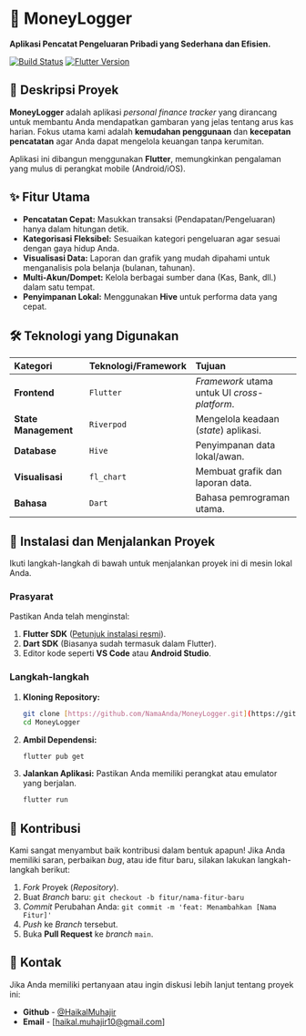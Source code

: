 # 💸 MoneyLogger

**Aplikasi Pencatat Pengeluaran Pribadi yang Sederhana dan Efisien.**

[![Build Status](https://img.shields.io/badge/Status-In%20Development-orange.svg)](link-ke-status-build)
[![Flutter Version](https://img.shields.io/badge/Flutter-v[3.35.6]-#02569B.svg)](https://flutter.dev/)

## 📝 Deskripsi Proyek

**MoneyLogger** adalah aplikasi *personal finance tracker* yang dirancang untuk membantu Anda mendapatkan gambaran yang jelas tentang arus kas harian. Fokus utama kami adalah **kemudahan penggunaan** dan **kecepatan pencatatan** agar Anda dapat mengelola keuangan tanpa kerumitan.

Aplikasi ini dibangun menggunakan **Flutter**, memungkinkan pengalaman yang mulus di perangkat mobile (Android/iOS).

## ✨ Fitur Utama

* **Pencatatan Cepat:** Masukkan transaksi (Pendapatan/Pengeluaran) hanya dalam hitungan detik.
* **Kategorisasi Fleksibel:** Sesuaikan kategori pengeluaran agar sesuai dengan gaya hidup Anda.
* **Visualisasi Data:** Laporan dan grafik yang mudah dipahami untuk menganalisis pola belanja (bulanan, tahunan).
* **Multi-Akun/Dompet:** Kelola berbagai sumber dana (Kas, Bank, dll.) dalam satu tempat.
* **Penyimpanan Lokal:** Menggunakan **Hive** untuk performa data yang cepat.

## 🛠️ Teknologi yang Digunakan

| Kategori | Teknologi/Framework | Tujuan |
| :--- | :--- | :--- |
| **Frontend** | `Flutter` | *Framework* utama untuk UI *cross-platform*. |
| **State Management** | `Riverpod` | Mengelola keadaan (*state*) aplikasi. |
| **Database** | `Hive` | Penyimpanan data lokal/awan. |
| **Visualisasi** | `fl_chart` | Membuat grafik dan laporan data. |
| **Bahasa** | `Dart` | Bahasa pemrograman utama. |

## 🚀 Instalasi dan Menjalankan Proyek

Ikuti langkah-langkah di bawah untuk menjalankan proyek ini di mesin lokal Anda.

### Prasyarat

Pastikan Anda telah menginstal:

1.  **Flutter SDK** ([Petunjuk instalasi resmi](https://docs.flutter.dev/get-started/install)).
2.  **Dart SDK** (Biasanya sudah termasuk dalam Flutter).
3.  Editor kode seperti **VS Code** atau **Android Studio**.

### Langkah-langkah

1.  **Kloning Repository:**
    ```bash
    git clone [https://github.com/NamaAnda/MoneyLogger.git](https://github.com/NamaAnda/MoneyLogger.git)
    cd MoneyLogger
    ```

2.  **Ambil Dependensi:**
    ```bash
    flutter pub get
    ```

3.  **Jalankan Aplikasi:**
    Pastikan Anda memiliki perangkat atau emulator yang berjalan.
    ```bash
    flutter run
    ```

## 🤝 Kontribusi

Kami sangat menyambut baik kontribusi dalam bentuk apapun! Jika Anda memiliki saran, perbaikan *bug*, atau ide fitur baru, silakan lakukan langkah-langkah berikut:

1.  *Fork* Proyek (*Repository*).
2.  Buat *Branch* baru: `git checkout -b fitur/nama-fitur-baru`
3.  *Commit* Perubahan Anda: `git commit -m 'feat: Menambahkan [Nama Fitur]'`
4.  *Push* ke *Branch* tersebut.
5.  Buka **Pull Request** ke *branch* `main`.

## 📧 Kontak

Jika Anda memiliki pertanyaan atau ingin diskusi lebih lanjut tentang proyek ini:

* **Github** - [@HaikalMuhajir](https://github.com/HaikalMuhajir)
* **Email** - [haikal.muhajir10@gmail.com]